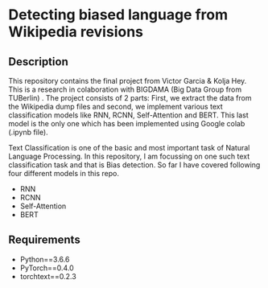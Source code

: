 # Detecting biased language from Wikipedia revisions
## Description
This repository contains the final project from Victor Garcia & Kolja Hey. This is a research in colaboration with BIGDAMA (Big Data Group from TUBerlin) .
The project consists of 2 parts: First, we extract the data from the Wikipedia dump files and second, we implement various text classification models like RNN, RCNN, Self-Attention and BERT.
This last model is the only one which has been implemented using Google colab (.ipynb file).

Text Classification is one of the basic and most important task of Natural Language Processing. In this repository, I am focussing on one such text classification task and that is Bias detection. So far I have covered following four different models in this repo.

  * RNN
  * RCNN 
  * Self-Attention
  * BERT

## Requirements
  * Python==3.6.6
  * PyTorch==0.4.0
  * torchtext==0.2.3
